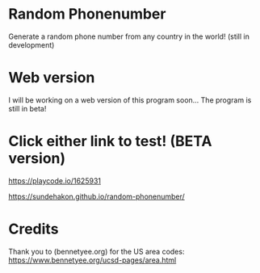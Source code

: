 # Random Phonenumber
Generate a random phone number from any country in the world! (still in development)

# Web version
I will be working on a web version of this program soon...
The program is still in beta!

# Click either link to test! (BETA version)
https://playcode.io/1625931

https://sundehakon.github.io/random-phonenumber/

# Credits 
Thank you to (bennetyee.org) for the US area codes: https://www.bennetyee.org/ucsd-pages/area.html